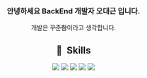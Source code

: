 <div align="center">

### 안녕하세요 BackEnd 개발자 오대근 입니다.
개발은 ~~꾸준함~~이라고 생각합니다.

## 💾&nbsp; Skills
  
<img src="https://img.shields.io/badge/Java-007396?style=flat&logo=Java&logoColor=white">
<img src="https://img.shields.io/badge/Spring-6DB33F?style=flat&logo=Spring&logoColor=white">
<img src="https://img.shields.io/badge/jQuery-0769AD?style=flat&logo=jQuery&logoColor=white">
<img src="https://img.shields.io/badge/MySQL-4479A1?style=flat&logo=MySQL&logoColor=white">
<img src="https://img.shields.io/badge/JavaScript-F7DF1E?style=flat&logo=JavaScript&logoColor=white">


</div>


